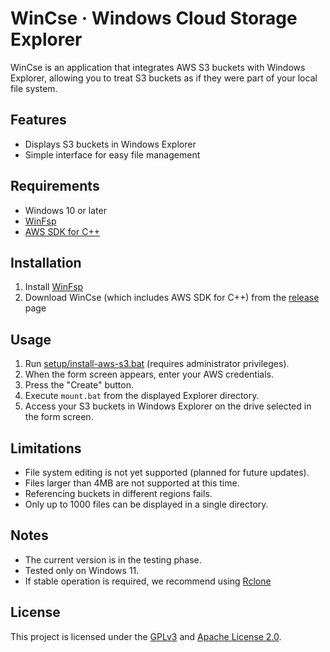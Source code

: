 # WinCse &middot; Windows Cloud Storage Explorer

WinCse is an application that integrates AWS S3 buckets with Windows Explorer, allowing you to treat S3 buckets as if they were part of your local file system.

## Features
- Displays S3 buckets in Windows Explorer
- Simple interface for easy file management

## Requirements
- Windows 10 or later
- [WinFsp](http://www.secfs.net/winfsp/)
- [AWS SDK for C++](https://github.com/aws/aws-sdk-cpp)

## Installation
1. Install [WinFsp](https://winfsp.dev/rel/)
2. Download WinCse (which includes AWS SDK for C++) from the [release](https://github.com/cbh34680/WinCse/releases) page

## Usage
1. Run [setup/install-aws-s3.bat](setup/install-aws-s3.bat) (requires administrator privileges).
2. When the form screen appears, enter your AWS credentials.
3. Press the "Create" button.
4. Execute `mount.bat` from the displayed Explorer directory.
5. Access your S3 buckets in Windows Explorer on the drive selected in the form screen.

## Limitations
- File system editing is not yet supported (planned for future updates).
- Files larger than 4MB are not supported at this time.
- Referencing buckets in different regions fails.
- Only up to 1000 files can be displayed in a single directory.

## Notes
- The current version is in the testing phase.
- Tested only on Windows 11.
- If stable operation is required, we recommend using [Rclone](https://rclone.org/)

## License
This project is licensed under the [GPLv3](https://www.gnu.org/licenses/gpl-3.0.html) and [Apache License 2.0](https://www.apache.org/licenses/LICENSE-2.0).
